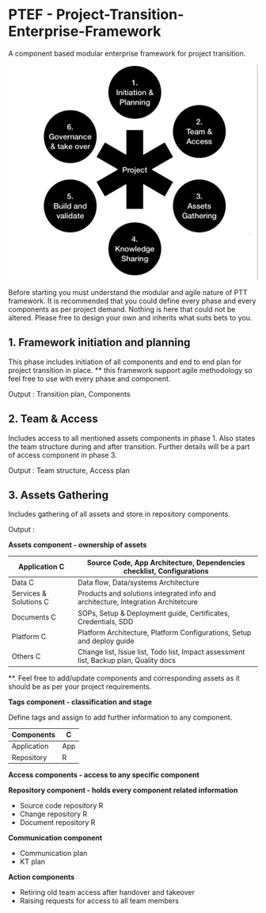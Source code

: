 # PTEF - Project-Transition-Enterprise-Framework
A component based modular enterprise framework for project transition.

![alt txt](Assets/PTT.png)


Before starting you must understand the modular and agile nature of PTT framework. It is recommended that you could define every phase and every components as per project demand. Nothing is here that could not be altered. Please free to design your own and inherits what suits bets to you.
## 1. Framework initiation and planning 
This phase includes initiation of all components and end to end plan for project transition in place. 
** this framework support agile methodology so feel free to use with every phase and component.

Output : Transition plan, Components

## 2. Team & Access 
Includes access to all mentioned assets components in phase 1. Also states the team structure  during and after transition. Further details will be a part of access component in phase 3.

Output : Team structure, Access plan


## 3. Assets Gathering
Includes gathering of all assets and store in repository components.

Output :

**Assets component - ownership of assets**

| Application C | Source Code, App Architecture, Dependencies checklist, Configurations |
| --- | --- |
| Data C | Data flow, Data/systems Architecture |
| Services &amp; Solutions C | Products and solutions integrated info and architecture, Integration Architetcure |
| Documents C | SOPs, Setup &amp; Deployment guide, Certificates, Credentials, SDD |
| Platform C | Platform Architecture, Platform Configurations, Setup and deploy guide |
| Others C | Change list, Issue list, Todo list, Impact assessment list, Backup plan, Quality docs |

\*\*. Feel free to add/update components and corresponding assets as it should be as per your project requirements.

**Tags component - classification and stage**

Define tags and assign to add further information to any component.

| Components | C |
| --- | --- |
|Application|App|
|Repository|R|


**Access components - access to any specific component**

**Repository component - holds every component related information**

- Source code repository R
- Change repository R
- Document repository R

**Communication component**

- Communication plan
- KT plan

**Action components**

- Retiring old team access after handover and takeover
- Raising requests for access to all team members

